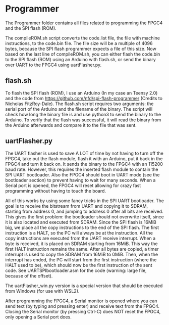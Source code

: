 # Programmer
The Programmer folder contains all files related to programming the FPGC4 and the SPI flash (ROM). 

The compileROM.sh script converts the code.list file, the file with machine instructions, to the code.bin file. The file size will be a multiple of 4096 bytes, because the SPI flash programmer expects a file of this size. Now based on the last line of compileROM.sh, you can either flash the code.bin to the SPI flash (ROM) using an Arduino with flash.sh, or send the binary over UART to the FPGC4 using uartFlasher.py.

## flash.sh
To flash the SPI flash (ROM), I use an Arduino (In my case an Teensy 2.0) and the code from https://github.com/nfd/spi-flash-programmer (Credits to Nicholas FitzRoy-Dale). 
The flash.sh script requires two arguments: the serial port of the Arduino and the filename of the binary. The script will check how long the binary file is and use python3 to send the binary to the Arduino. To verify that the flash was successful, it will read the binary from the Arduino afterwards and compare it to the file that was sent.

## uartFlasher.py
The UART flasher is used to save A LOT of time by not having to turn off the FPGC4, take out the flash module, flash it with an Arduino, put it back in the FPGC4 and turn it back on. It sends the binary to the FPGC4 with an 115200 baud rate. However, this requires the inserted flash module to contain the SPI UART bootloader. Also the FPGC4 should boot in UART mode (see the bootloader section) to prevent having to wait for many seconds. When a Serial port is opened, the FPGC4 will reset allowing for crazy fast programming without having to touch the board.

All of this works by using some fancy tricks in the SPI UART bootloader. The goal is to receive the bitstream from UART and copying it to SDRAM, starting from address 0, and jumping to address 0 after all bits are received. This gives the first problem: the bootloader should not overwrite itself, since it is also located and executed from SDRAM. Since the SPI flash is 16MiB big, we place all the copy instructions to the end of the SPI flash. The first instruction is a HALT, so the PC will always be at the instruction. All the copy instructions are executed from the UART receive interrupt. When a byte is received, it is placed on SDRAM starting from 16MiB. This way the first HALT instruction remains the same. After all bytes are copied, a timer interrupt is used to copy the SDRAM from 16MiB to 0MiB. Then, when the interrupt has ended, the PC will start from the first instruction (where the HALT used to be), which should now be the first instruction of the sent code. See UARTSPIbootloader.asm for the code (warning: large file, because of the offset).

The uartFlasher_win.py version is a special version that should be executed from Windows (for use with WSL2).

After programming the FPGC4, a Serial monitor is opened where you can send text (by typing and pressing enter) and receive text from the FPGC4. Closing the Serial monitor (by pressing Ctrl-C) does NOT reset the FPGC4, only opening a Serial port does.